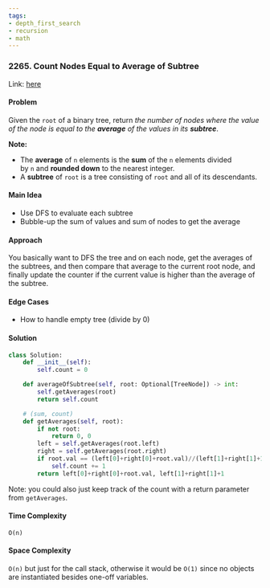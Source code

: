 ```yaml
---
tags:
- depth_first_search
- recursion
- math
---
```

### 2265. Count Nodes Equal to Average of Subtree

Link: [here](https://leetcode.com/problems/count-nodes-equal-to-average-of-subtree/)

#### Problem
Given the `root` of a binary tree, return _the number of nodes where the value of the node is equal to the **average** of the values in its **subtree**_.

**Note:**
- The **average** of `n` elements is the **sum** of the `n` elements divided by `n` and **rounded down** to the nearest integer.
- A **subtree** of `root` is a tree consisting of `root` and all of its descendants.
#### Main Idea
- Use DFS to evaluate each subtree
- Bubble-up the sum of values and sum of nodes to get the average

#### Approach
You basically want to DFS the tree and on each node, get the averages of the subtrees, and then compare that average to the current root node, and finally update the counter if the current value is higher than the average of the subtree. 

#### Edge Cases
- How to handle empty tree (divide by 0)

#### Solution
```python 
class Solution:
    def __init__(self):
        self.count = 0

    def averageOfSubtree(self, root: Optional[TreeNode]) -> int:
        self.getAverages(root)
        return self.count

    # (sum, count)
    def getAverages(self, root):
        if not root:
            return 0, 0
        left = self.getAverages(root.left)
        right = self.getAverages(root.right)
        if root.val == (left[0]+right[0]+root.val)//(left[1]+right[1]+1):
            self.count += 1
        return left[0]+right[0]+root.val, left[1]+right[1]+1
```
Note: you could also just keep track of the count with a return parameter from `getAverages`. 
#### Time Complexity
`O(n)`

#### Space Complexity
`O(n)` but just for the call stack, otherwise it would be `O(1)` since no objects are instantiated besides one-off variables. 

